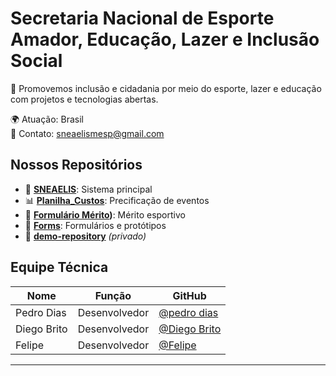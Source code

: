 # Secretaria Nacional de Esporte Amador, Educação, Lazer e Inclusão Social

🎯 Promovemos inclusão e cidadania por meio do esporte, lazer e educação com projetos e tecnologias abertas.

🌍 Atuação: Brasil  
📧 Contato: sneaelismesp@gmail.com

## Nossos Repositórios

- 🧠 **[SNEAELIS](https://github.com/SNEAELIS/SNEAELIS)**: Sistema principal
- 📊 **[Planilha_Custos](https://github.com/SNEAELIS/Planilha_Custos)**: Precificação de eventos
- 🎯 **[Formulário Mérito](https://github.com/SNEAELIS/SNEAELIS))**: Mérito esportivo
- 📝 **[Forms](https://github.com/SNEAELIS/Forms)**: Formulários e protótipos
- 🧪 **[demo-repository](https://github.com/SNEAELIS/demo-repository)** *(privado)*

## Equipe Técnica

| Nome          | Função             | GitHub                                               |
|---------------|--------------------|------------------------------------------------------|
| Pedro Dias    | Desenvolvedor      | [@pedro dias](https://github.com/pedrodiasprogramer) |
| Diego Brito   | Desenvolvedor      | [@Diego Brito](https://github.com/)                  |
| Felipe        | Desenvolvedor      | [@Felipe](https://github.com/)                       |

---



